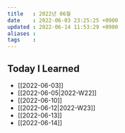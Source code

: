```yaml
---
title   : 2022년 06월 
date    : 2022-06-03 23:25:25 +0900
updated : 2022-06-14 11:53:29 +0900
aliases : 
tags    : 
---
```

## Today I Learned
- [[2022-06-03]]
- [[2022-06-05|2022-W22]]
- [[2022-06-10]]
- [[2022-06-12|2022-W23]]
- [[2022-06-13]]
- [[2022-06-14]]

